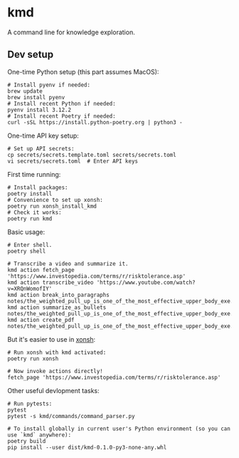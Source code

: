 # kmd

A command line for knowledge exploration.

## Dev setup

One-time Python setup (this part assumes MacOS):

```
# Install pyenv if needed:
brew update
brew install pyenv
# Install recent Python if needed:
pyenv install 3.12.2
# Install recent Poetry if needed:
curl -sSL https://install.python-poetry.org | python3 -
```

One-time API key setup:

```
# Set up API secrets:
cp secrets/secrets.template.toml secrets/secrets.toml  
vi secrets/secrets.toml  # Enter API keys
```

First time running:

```
# Install packages:
poetry install
# Convenience to set up xonsh:
poetry run xonsh_install_kmd
# Check it works:
poetry run kmd
```

Basic usage:

```
# Enter shell.
poetry shell

# Transcribe a video and summarize it.
kmd action fetch_page 'https://www.investopedia.com/terms/r/risktolerance.asp'
kmd action transcribe_video 'https://www.youtube.com/watch?v=XRQnWomofIY'
kmd action break_into_paragraphs notes/the_weighted_pull_up_is_one_of_the_most_effective_upper_body_exe.note.txt
kmd action summarize_as_bullets notes/the_weighted_pull_up_is_one_of_the_most_effective_upper_body_exe.note.txt
kmd action create_pdf notes/the_weighted_pull_up_is_one_of_the_most_effective_upper_body_exe.note.md
```

But it's easier to use in [xonsh](https://xon.sh/):

```
# Run xonsh with kmd activated:
poetry run xonsh

# Now invoke actions directly!
fetch_page 'https://www.investopedia.com/terms/r/risktolerance.asp'
```

Other useful devlopment tasks:

```
# Run pytests:
pytest
pytest -s kmd/commands/command_parser.py

# To install globally in current user's Python environment (so you can use `kmd` anywhere):
poetry build
pip install --user dist/kmd-0.1.0-py3-none-any.whl 
```
